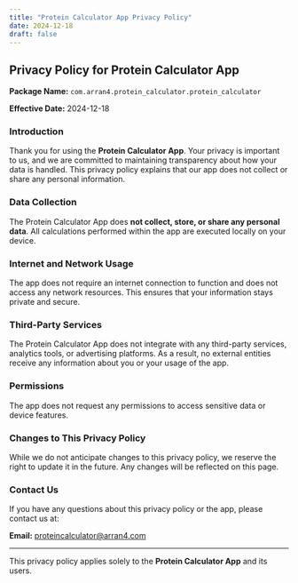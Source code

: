 ```yaml
---
title: "Protein Calculator App Privacy Policy"
date: 2024-12-18
draft: false
---
```


## Privacy Policy for Protein Calculator App

**Package Name:** `com.arran4.protein_calculator.protein_calculator`

**Effective Date:** 2024-12-18

### Introduction
Thank you for using the **Protein Calculator App**. Your privacy is important to us, and we are committed to maintaining transparency about how your data is handled. This privacy policy explains that our app does not collect or share any personal information.

### Data Collection
The Protein Calculator App does **not collect, store, or share any personal data**. All calculations performed within the app are executed locally on your device.

### Internet and Network Usage
The app does not require an internet connection to function and does not access any network resources. This ensures that your information stays private and secure.

### Third-Party Services
The Protein Calculator App does not integrate with any third-party services, analytics tools, or advertising platforms. As a result, no external entities receive any information about you or your usage of the app.

### Permissions
The app does not request any permissions to access sensitive data or device features.

### Changes to This Privacy Policy
While we do not anticipate changes to this privacy policy, we reserve the right to update it in the future. Any changes will be reflected on this page.

### Contact Us
If you have any questions about this privacy policy or the app, please contact us at:

**Email:** proteincalculator@arran4.com

---

This privacy policy applies solely to the **Protein Calculator App** and its users.
